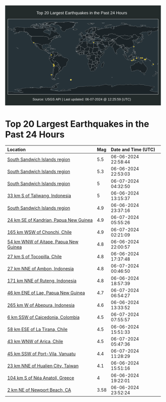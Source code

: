 ![Map](./map.png)

# Top 20 Largest Earthquakes in the Past 24 Hours

| Location | Mag | Date and Time (UTC) |
|:---|:---|:---|
| [South Sandwich Islands region](https://earthquake.usgs.gov/earthquakes/eventpage/us7000mqtv) | 5.5 | 06-06-2024 22:58:44 |
| [South Sandwich Islands region](https://earthquake.usgs.gov/earthquakes/eventpage/us7000mqtu) | 5.3 | 06-06-2024 22:53:03 |
| [South Sandwich Islands region](https://earthquake.usgs.gov/earthquakes/eventpage/us7000mqvy) | 5 | 06-07-2024 04:32:50 |
| [33 km S of Taliwang, Indonesia](https://earthquake.usgs.gov/earthquakes/eventpage/us7000mqpy) | 5 | 06-06-2024 13:15:37 |
| [South Sandwich Islands region](https://earthquake.usgs.gov/earthquakes/eventpage/us7000mqub) | 4.9 | 06-06-2024 23:37:16 |
| [24 km SE of Kandrian, Papua New Guinea](https://earthquake.usgs.gov/earthquakes/eventpage/us7000mqwc) | 4.9 | 06-07-2024 05:55:26 |
| [165 km WSW of Chonchi, Chile](https://earthquake.usgs.gov/earthquakes/eventpage/us7000mqvj) | 4.9 | 06-07-2024 02:21:09 |
| [54 km WNW of Aitape, Papua New Guinea](https://earthquake.usgs.gov/earthquakes/eventpage/us7000mqtn) | 4.8 | 06-06-2024 22:00:57 |
| [27 km S of Tocopilla, Chile](https://earthquake.usgs.gov/earthquakes/eventpage/us7000mqsa) | 4.8 | 06-06-2024 17:37:48 |
| [27 km NNE of Ambon, Indonesia](https://earthquake.usgs.gov/earthquakes/eventpage/us7000mqv5) | 4.8 | 06-07-2024 00:46:50 |
| [171 km NNE of Ruteng, Indonesia](https://earthquake.usgs.gov/earthquakes/eventpage/us7000mqsm) | 4.8 | 06-06-2024 18:57:39 |
| [46 km ENE of Lae, Papua New Guinea](https://earthquake.usgs.gov/earthquakes/eventpage/us7000mqwk) | 4.7 | 06-07-2024 06:54:27 |
| [265 km W of Abepura, Indonesia](https://earthquake.usgs.gov/earthquakes/eventpage/us7000mqq0) | 4.6 | 06-06-2024 13:33:52 |
| [6 km SSW of Caicedonia, Colombia](https://earthquake.usgs.gov/earthquakes/eventpage/us7000mqwq) | 4.5 | 06-07-2024 07:55:57 |
| [58 km ESE of La Tirana, Chile](https://earthquake.usgs.gov/earthquakes/eventpage/us7000mqqn) | 4.5 | 06-06-2024 15:51:33 |
| [43 km WNW of Arica, Chile](https://earthquake.usgs.gov/earthquakes/eventpage/us7000mqwb) | 4.5 | 06-07-2024 05:47:36 |
| [45 km SSW of Port-Vila, Vanuatu](https://earthquake.usgs.gov/earthquakes/eventpage/us7000mqxf) | 4.4 | 06-07-2024 11:28:29 |
| [23 km NNE of Hualien City, Taiwan](https://earthquake.usgs.gov/earthquakes/eventpage/us7000mqqp) | 4.1 | 06-06-2024 15:51:16 |
| [104 km S of Néa Anatolí, Greece](https://earthquake.usgs.gov/earthquakes/eventpage/us7000mqsr) | 4 | 06-06-2024 19:22:01 |
| [2 km NE of Newport Beach, CA](https://earthquake.usgs.gov/earthquakes/eventpage/ci40616303) | 3.58 | 06-06-2024 23:52:24 |
